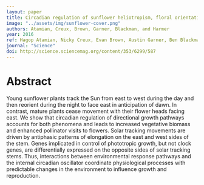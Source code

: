 ```yaml
---
layout: paper
title: Circadian regulation of sunflower heliotropism, floral orientation, and pollinator visits
image: "../assets/img/sunflower-cover.png"
authors: Atamian, Creux, Brown, Garner, Blackman, and Harmer
year: 2016
ref: Hagop Atamian, Nicky Creux, Evan Brown, Austin Garner, Ben Blackman, and Stacey Harmer (2016) <i>Science</i>
journal: "Science"
doi: http://science.sciencemag.org/content/353/6299/587
---
```


# Abstract

Young sunflower plants track the Sun from east to west during the day and then reorient during the night to face east in anticipation of dawn. In contrast, mature plants cease movement with their flower heads facing east. We show that circadian regulation of directional growth pathways accounts for both phenomena and leads to increased vegetative biomass and enhanced pollinator visits to flowers. Solar tracking movements are driven by antiphasic patterns of elongation on the east and west sides of the stem. Genes implicated in control of phototropic growth, but not clock genes, are differentially expressed on the opposite sides of solar tracking stems. Thus, interactions between environmental response pathways and the internal circadian oscillator coordinate physiological processes with predictable changes in the environment to influence growth and reproduction.
